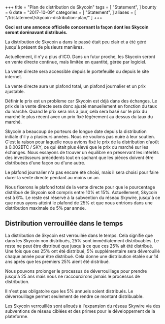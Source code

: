 +++
title = "Plan de distribution de Skycoin"
tags = [
    "Statement",
]
bounty = 6
date = "2017-10-09"
categories = [
    "Statement",
]
aliases = [
	"/fr/statement/skycoin-distribution-plan/"
]
+++

**Ceci est une annonce officielle concernant la façon dont les Skycoin seront dorénavant distribués.**

La distribution de Skycoin a dans le passé était peu clair et a été géré jusqu'à présent de plusieurs manières.

Actuellement, il n'y a plus d'ICO. Dans un futur proche, les Skycoin seront en vente directe continue, mais limitée en quantité, gérée par logiciel.

La vente directe sera accessible depuis le portefeuille ou depuis le site internet.

La vente directe aura un plafond total, un plafond journalier et un prix ajustable.

Définir le prix est un problème car Skycoin est déjà dans des échanges.
Le prix de la vente directe sera donc ajusté manuellement en fonction du taux du marché.
Quand le prix sera mis à jour, cela sera basé sur le prix du marché le plus récent avec un prix fixé légèrement au dessus du taux du marché.

Skycoin a beaucoup de porteurs de longue date depuis la distribution initiale d'il y a plusieurs années.
Nous ne voulons pas nuire à leur soutien. C'est la raison pour laquelle nous avions fixé le prix de la distribution d'août à 0.002BTC / SKY, ce qui était plus élevé que le prix du marché sur les échanges.
Nous essayons de trouver un équilibre en préservant les intérêts des investisseurs précédents tout en sachant que les pièces doivent être distribuées d'une façon ou d'une autre.

Le plafond journalier n'a pas encore été choisi, mais il sera choisi pour faire durer la vente directe pendant au moins un an.

Nous fixerons le plafond total de la vente directe pour que le pourcentage distribué de Skycoin soit compris entre 10% et 15%.
Actuellement, Skycoin est à 6%. Le reste est réservé à la subvention du réseau Skywire, jusqu'à ce que nous ayons atteint le plafond de 25% et que nous entrions dans une distribution maximale de 5% par année.

## Distribution verrouillée dans le temps

La distribution de Skycoin est verrouilée dans le temps. Cela signifie que dans les Skycoin non distribués, 25% sont immédiatement distribuables.
Le reste ne peut être distribué que jusqu'à ce que ces 25% ait été distribué.
Une fois que ces 25% ont été distribué, 5% supplémentaire sera déverouillé chaque année pour être distribué.
Cela donne une distribution étalée sur 14 ans après que les premiers 25% aient été distribué.

Nous pouvons prolonger le processus de déverrouillage pour prendre jusqu'à 25 ans mais nous ne raccourcirons jamais le processus de distribution.

Il n'est pas obligatoire que les 5% annuels soient distribués. Le déverrouillage permet seulement de rendre ce montant distribuable.

Les Skycoin verrouillés sont alloués à l'expansion du réseau Skywire via des subventions de réseau ciblées et des primes pour le développement de la plateforme.
